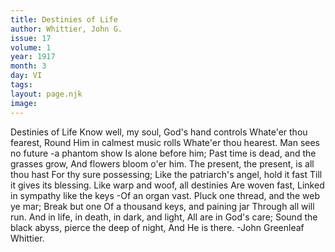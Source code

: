 ```yaml
---
title: Destinies of Life
author: Whittier, John G.
issue: 17
volume: 1
year: 1917
month: 3
day: VI
tags:
layout: page.njk
image:
---
```

Destinies of Life    Know well, my soul, God's hand controls Whate'er thou fearest,   Round Him in calmest music rolls Whate'er thou hearest.   Man sees no future -a phantom show Is alone before him;   Past time is dead, and the grasses grow, And flowers bloom o'er him.   The present, the present, is all thou hast For thy sure possessing;   Like the patriarch's angel, hold it fast Till it gives its blessing.   Like warp and woof, all destinies Are woven fast,   Linked in sympathy like the keys -Of an organ vast.   Pluck one thread, and the web ye mar; Break but one   Of a thousand keys, and paining jar Through all will run.   And in life, in death, in dark, and light, All are in God's care;   Sound the black abyss, pierce the deep of night,   And He is there.   -John Greenleaf Whittier.   
